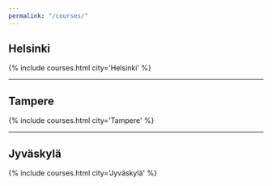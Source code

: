 ```yaml
---
permalink: "/courses/"
---
```


## Helsinki
{% include courses.html city='Helsinki' %}

---

## Tampere
{% include courses.html city='Tampere' %}

---

## Jyväskylä
{% include courses.html city='Jyväskylä' %}

